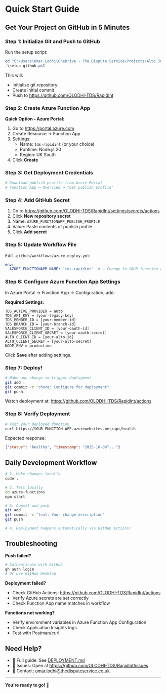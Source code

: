 # Quick Start Guide

## Get Your Project on GitHub in 5 Minutes

### Step 1: Initialize Git and Push to GitHub

Run the setup script:

```powershell
cd "C:\Users\Omar.Lodhi\OneDrive - The Dispute Service\Projects\Alto Jupix Integration\Production Ready Concept"
.\setup-github.ps1
```

This will:
- Initialize git repository
- Create initial commit
- Push to https://github.com/OLODHI-TDS/RapidInt

### Step 2: Create Azure Function App

**Quick Option - Azure Portal:**
1. Go to https://portal.azure.com
2. Create Resource → Function App
3. Settings:
   - Name: `tds-rapidint` (or your choice)
   - Runtime: Node.js 20
   - Region: UK South
4. Click **Create**

### Step 3: Get Deployment Credentials

```bash
# Download publish profile from Azure Portal
# Function App → Overview → "Get publish profile"
```

### Step 4: Add GitHub Secret

1. Go to https://github.com/OLODHI-TDS/RapidInt/settings/secrets/actions
2. Click **New repository secret**
3. Name: `AZURE_FUNCTIONAPP_PUBLISH_PROFILE`
4. Value: Paste contents of publish profile
5. Click **Add secret**

### Step 5: Update Workflow File

Edit `.github/workflows/azure-deploy.yml`:
```yaml
env:
  AZURE_FUNCTIONAPP_NAME: 'tds-rapidint'  # ← Change to YOUR function app name
```

### Step 6: Configure Azure Function App Settings

In Azure Portal → Function App → Configuration, add:

**Required Settings:**
```
TDS_ACTIVE_PROVIDER = auto
TDS_API_KEY = [your-legacy-key]
TDS_MEMBER_ID = [your-member-id]
TDS_BRANCH_ID = [your-branch-id]
SALESFORCE_CLIENT_ID = [your-oauth-id]
SALESFORCE_CLIENT_SECRET = [your-oauth-secret]
ALTO_CLIENT_ID = [your-alto-id]
ALTO_CLIENT_SECRET = [your-alto-secret]
NODE_ENV = production
```

Click **Save** after adding settings.

### Step 7: Deploy!

```bash
# Make any change to trigger deployment
git add .
git commit -m "chore: Configure for deployment"
git push
```

Watch deployment at: https://github.com/OLODHI-TDS/RapidInt/actions

### Step 8: Verify Deployment

```bash
# Test your deployed function
curl https://YOUR-FUNCTION-APP.azurewebsites.net/api/health
```

Expected response:
```json
{"status": "healthy", "timestamp": "2025-10-09T..."}
```

## Daily Development Workflow

```bash
# 1. Make changes locally
code .

# 2. Test locally
cd azure-functions
npm start

# 3. Commit and push
git add .
git commit -m "feat: Your change description"
git push

# 4. Deployment happens automatically via GitHub Actions!
```

## Troubleshooting

**Push failed?**
```bash
# Authenticate with GitHub
gh auth login
# Or use GitHub Desktop
```

**Deployment failed?**
- Check GitHub Actions: https://github.com/OLODHI-TDS/RapidInt/actions
- Verify Azure secrets are set correctly
- Check Function App name matches in workflow

**Functions not working?**
- Verify environment variables in Azure Function App Configuration
- Check Application Insights logs
- Test with Postman/curl

## Need Help?

- 📖 Full guide: See [DEPLOYMENT.md](DEPLOYMENT.md)
- 🐛 Issues: Open at https://github.com/OLODHI-TDS/RapidInt/issues
- 📧 Contact: omar.lodhi@thedisputeservice.co.uk

---

**You're ready to go! 🚀**
